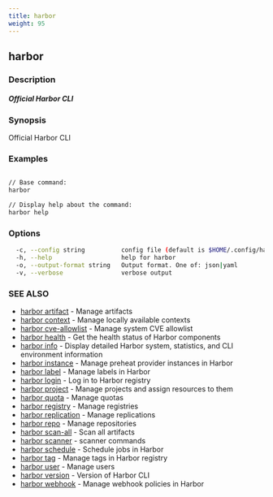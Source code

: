 ```yaml
---
title: harbor
weight: 95
---
```

## harbor

### Description

##### Official Harbor CLI

### Synopsis

Official Harbor CLI

### Examples

```sh

// Base command:
harbor

// Display help about the command:
harbor help

```

### Options

```sh
  -c, --config string          config file (default is $HOME/.config/harbor-cli/config.yaml)
  -h, --help                   help for harbor
  -o, --output-format string   Output format. One of: json|yaml
  -v, --verbose                verbose output
```

### SEE ALSO

* [harbor artifact](harbor-artifact.md)	 - Manage artifacts
* [harbor context](harbor-context.md)	 - Manage locally available contexts
* [harbor cve-allowlist](harbor-cve-allowlist.md)	 - Manage system CVE allowlist
* [harbor health](harbor-health.md)	 - Get the health status of Harbor components
* [harbor info](harbor-info.md)	 - Display detailed Harbor system, statistics, and CLI environment information
* [harbor instance](harbor-instance.md)	 - Manage preheat provider instances in Harbor
* [harbor label](harbor-label.md)	 - Manage labels in Harbor
* [harbor login](harbor-login.md)	 - Log in to Harbor registry
* [harbor project](harbor-project.md)	 - Manage projects and assign resources to them
* [harbor quota](harbor-quota.md)	 - Manage quotas
* [harbor registry](harbor-registry.md)	 - Manage registries
* [harbor replication](harbor-replication.md)	 - Manage replications
* [harbor repo](harbor-repo.md)	 - Manage repositories
* [harbor scan-all](harbor-scan-all.md)	 - Scan all artifacts
* [harbor scanner](harbor-scanner.md)	 - scanner commands
* [harbor schedule](harbor-schedule.md)	 - Schedule jobs in Harbor
* [harbor tag](harbor-tag.md)	 - Manage tags in Harbor registry
* [harbor user](harbor-user.md)	 - Manage users
* [harbor version](harbor-version.md)	 - Version of Harbor CLI
* [harbor webhook](harbor-webhook.md)	 - Manage webhook policies in Harbor

